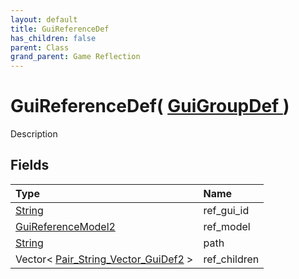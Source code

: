 ```yaml
---
layout: default
title: GuiReferenceDef
has_children: false
parent: Class
grand_parent: Game Reflection
---
```

# GuiReferenceDef( [ GuiGroupDef ](/docs/game-reflection/classes/gui_group_def) )
Description 

## Fields

| Type | Name |
|:-------------|:--------------|
| [String](/docs/game-reflection/components/string) | ref_gui_id |
| [GuiReferenceModel2](/docs/game-reflection/components/gui_reference_model2) | ref_model |
| [String](/docs/game-reflection/components/string) | path |
| Vector< [Pair_String_Vector_GuiDef2](/docs/game-reflection/classes/pair__string__vector__gui_def2) > | ref_children |

